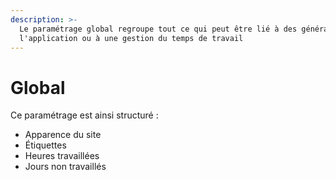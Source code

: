 ```yaml
---
description: >-
  Le paramétrage global regroupe tout ce qui peut être lié à des généralités sur
  l'application ou à une gestion du temps de travail
---
```


# Global

Ce paramétrage est ainsi structuré :

* Apparence du site
* Étiquettes
* Heures travaillées
* Jours non travaillés
